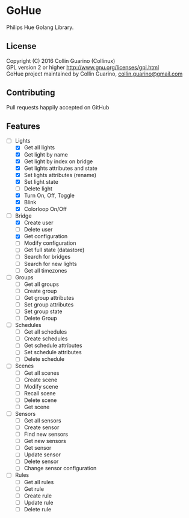 # GoHue
Philips Hue Golang Library.

## License
Copyright (C) 2016 Collin Guarino (Collinux)  
GPL version 2 or higher http://www.gnu.org/licenses/gpl.html  
GoHue project maintained by Collin Guarino, collin.guarino@gmail.com

## Contributing  
Pull requests happily accepted on GitHub


## Features
- [ ] Lights
    - [x] Get all lights
    - [x] Get light by name
    - [x] Get light by index on bridge
    - [x] Get lights attributes and state
    - [x] Set lights attributes (rename)
    - [x] Set light state
    - [ ] Delete light
    - [x] Turn On, Off, Toggle
    - [x] Blink
    - [x] Colorloop On/Off
- [ ] Bridge
    - [x] Create user
    - [ ] Delete user
    - [x] Get configuration
    - [ ] Modify configuration
    - [ ] Get full state (datastore)
    - [ ] Search for bridges
    - [ ] Search for new lights
    - [ ] Get all timezones  
- [ ] Groups
    - [ ] Get all groups
    - [ ] Create group
    - [ ] Get group attributes
    - [ ] Set group attributes
    - [ ] Set group state
    - [ ] Delete Group
- [ ] Schedules
    - [ ] Get all schedules
    - [ ] Create schedules
    - [ ] Get schedule attributes
    - [ ] Set schedule attributes
    - [ ] Delete schedule
- [ ] Scenes
    - [ ] Get all scenes
    - [ ] Create scene
    - [ ] Modify scene
    - [ ] Recall scene
    - [ ] Delete scene
    - [ ] Get scene
- [ ] Sensors
    - [ ] Get all sensors
    - [ ] Create sensor
    - [ ] Find new sensors
    - [ ] Get new sensors
    - [ ] Get sensor
    - [ ] Update sensor
    - [ ] Delete sensor
    - [ ] Change sensor configuration
- [ ] Rules
    - [ ] Get all rules
    - [ ] Get rule
    - [ ] Create rule
    - [ ] Update rule
    - [ ] Delete rule
